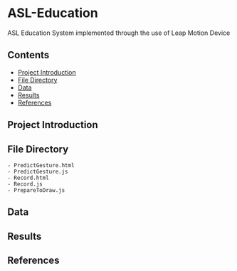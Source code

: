 # ASL-Education
ASL Education System implemented through the use of Leap Motion Device

## Contents

- [Project Introduction](#project-introduction)
- [File Directory](#file-directory)
- [Data](#data)
- [Results](#results)
- [References](#references)

## Project Introduction

## File Directory

    - PredictGesture.html
    - PredictGesture.js
    - Record.html
    - Record.js
    - PrepareToDraw.js

## Data

## Results

## References
